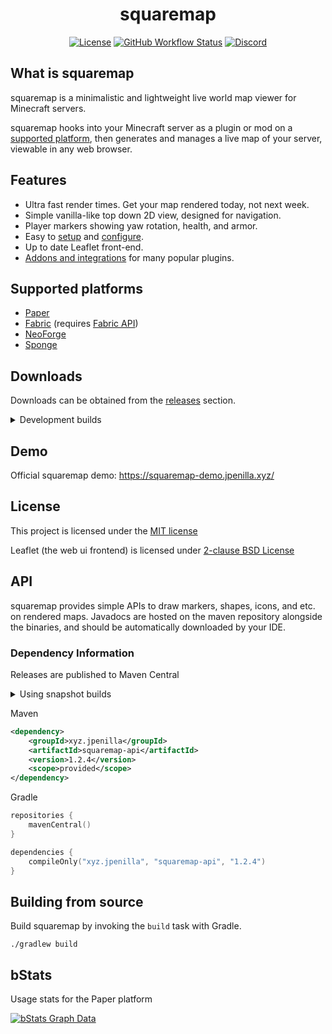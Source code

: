 <div align="center">

# squaremap

[![License](https://img.shields.io/badge/license-MIT-blue)](LICENSE)
[![GitHub Workflow Status](https://img.shields.io/github/actions/workflow/status/jpenilla/squaremap/build.yml?branch=master)](https://github.com/jpenilla/squaremap/actions)
[![Discord](https://img.shields.io/discord/390942438061113344?color=8C9CFE&label=discord&logo=discord&logoColor=white)](https://discord.gg/PHpuzZS)

</div>

## What is squaremap

squaremap is a minimalistic and lightweight live world map viewer for Minecraft servers.

squaremap hooks into your Minecraft server as a plugin or mod on a [supported platform](#supported-platforms), then generates and manages a live map of your server, viewable in any web browser.

## Features

* Ultra fast render times. Get your map rendered today, not next week.
* Simple vanilla-like top down 2D view, designed for navigation.
* Player markers showing yaw rotation, health, and armor.
* Easy to [setup](https://github.com/jpenilla/squaremap/wiki/Installation) and [configure](https://github.com/jpenilla/squaremap/wiki/Default-config.yml).
* Up to date Leaflet front-end.
* [Addons and integrations](https://github.com/jpenilla/squaremap/wiki/Addons) for many popular plugins.

## Supported platforms

- [Paper](https://papermc.io/)
- [Fabric](https://fabricmc.net/) (requires [Fabric API](https://modrinth.com/mod/fabric-api))
- [NeoForge](https://neoforged.net/)
- [Sponge](https://www.spongepowered.org/)

## Downloads

Downloads can be obtained from the [releases](https://github.com/jpenilla/squaremap/releases) section.

<details>
<summary>Development builds</summary>

> Development builds are available at https://jenkins.jpenilla.xyz/job/squaremap/
</details>

## Demo

Official squaremap demo: https://squaremap-demo.jpenilla.xyz/

## License

This project is licensed under the [MIT license](https://github.com/jpenilla/squaremap/blob/master/LICENSE)

Leaflet (the web ui frontend) is licensed under [2-clause BSD License](https://github.com/Leaflet/Leaflet/blob/master/LICENSE)

## API

squaremap provides simple APIs to draw markers, shapes, icons, and etc. on rendered maps. Javadocs are hosted on the maven repository alongside the binaries, and should be automatically downloaded by your IDE. 

### Dependency Information

Releases are published to Maven Central

<details>
<summary>Using snapshot builds</summary>

> Snapshot builds are available on the Sonatype snapshots maven repository: `https://s01.oss.sonatype.org/content/repositories/snapshots/`
>
> Consult your build tool's documentation for details on adding maven repositories to your project.
</details>

Maven
```xml
<dependency>
    <groupId>xyz.jpenilla</groupId>
    <artifactId>squaremap-api</artifactId>
    <version>1.2.4</version>
    <scope>provided</scope>
</dependency>
```

Gradle
```kotlin
repositories {
    mavenCentral()
}

dependencies {
    compileOnly("xyz.jpenilla", "squaremap-api", "1.2.4")
}
```

## Building from source

Build squaremap by invoking the `build` task with Gradle.

```
./gradlew build
```

## bStats

Usage stats for the Paper platform

[![bStats Graph Data](https://bstats.org/signatures/bukkit/squaremap.svg)](https://bstats.org/plugin/bukkit/squaremap/13571)
